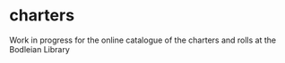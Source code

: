 # charters

Work in progress for the online catalogue of the charters and rolls at the Bodleian Library

